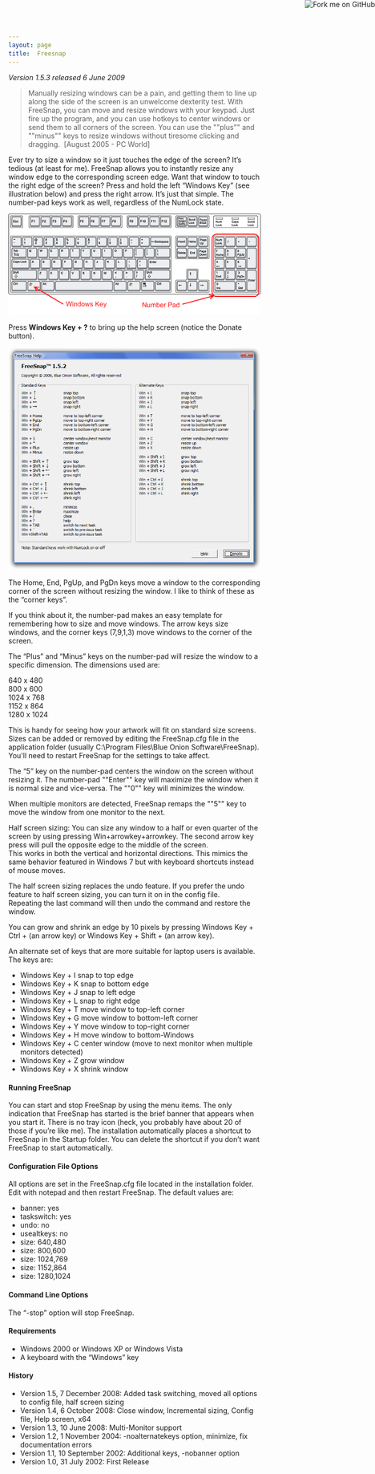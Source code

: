 ```yaml
---
layout: page  
title:  Freesnap
---
```

_Version 1.5.3 released 6 June 2009_

> Manually resizing windows can be a pain, and getting them to line up along the side of the screen is an unwelcome dexterity test.
> With FreeSnap, you can move and resize windows with your keypad.
> Just fire up the program, and you can use hotkeys to center windows or send them to all corners of the screen.
> You can use the ""plus"" and ""minus"" keys to resize windows without tiresome clicking and dragging.  [August 2005 - PC World]

Ever try to size a window so it just touches the edge of the screen? It’s tedious (at least for me).
FreeSnap allows you to instantly resize any window edge to the corresponding screen edge.
Want that window to touch the right edge of the screen?
Press and hold the left “Windows Key” (see illustration below) and press the right arrow.
It’s just that simple.
The number-pad keys work as well, regardless of the NumLock state.

![noborder](/cdn/images/freesnap/keyboard.png)

Press **Windows Key + ?** to bring up the help screen (notice the Donate button).

![noborder](/cdn/images/freesnap/freesnaphelp.png)

The Home, End, PgUp, and PgDn keys move a window to the corresponding corner of the screen without resizing the window.
I like to think of these as the “corner keys”.

If you think about it, the number-pad makes an easy template for remembering how to size and move windows.
The arrow keys size windows, and the corner keys (7,9,1,3) move windows to the corner of the screen.

The “Plus” and “Minus” keys on the number-pad will resize the window to a specific dimension. The dimensions used are:

640 x 480  
800 x 600  
1024 x 768  
1152 x 864  
1280 x 1024

This is handy for seeing how your artwork will fit on standard size screens. 
Sizes can be added or removed by editing the FreeSnap.cfg file in the application folder (usually C:\Program Files\Blue Onion Software\FreeSnap).
You'll need to restart FreeSnap for the settings to take affect.

The “5” key on the number-pad centers the window on the screen without resizing it.
The number-pad ""Enter"" key will maximize the window when it is normal size and vice-versa. The ""0"" key will minimizes the window.

When multiple monitors are detected, FreeSnap remaps the ""5"" key to move the window from one monitor to the next.

Half screen sizing: You can size any window to a half or even quarter of the screen by using pressing Win+arrowkey+arrowkey.
The second arrow key press will pull the opposite edge to the middle of the screen. \
This works in both the vertical and horizontal directions.
This mimics the same behavior featured in Windows 7 but with keyboard shortcuts instead of mouse moves.

The half screen sizing replaces the undo feature.
If you prefer the undo feature to half screen sizing, you can turn it on in the config file.
Repeating the last command will then undo the command and restore the window.

You can grow and shrink an edge by 10 pixels by pressing Windows Key + Ctrl + (an arrow key) or Windows Key + Shift + (an arrow key).

An alternate set of keys that are more suitable for laptop users is available. The keys are:

- Windows Key + I snap to top edge
-  Windows Key + K snap to bottom edge
- Windows Key + J snap to left edge
- Windows Key + L snap to right edge
- Windows Key + T move window to top-left corner
- Windows Key + G move window to bottom-left corner
- Windows Key + Y move window to top-right corner
- Windows Key + H move window to bottom-Windows
- Windows Key + C center window (move to next monitor when multiple monitors detected)
- Windows Key + Z grow window
- Windows Key + X shrink window

#### Running FreeSnap

You can start and stop FreeSnap by using the menu items.
The only indication that FreeSnap has started is the brief banner that appears when you start it.
There is no tray icon (heck, you probably have about 20 of those if you’re like me).
The installation automatically places a shortcut to FreeSnap in the Startup folder.
You can delete the shortcut if you don’t want FreeSnap to start automatically.

#### Configuration File Options

All options are set in the FreeSnap.cfg file located in the installation folder.
Edit with notepad and then restart FreeSnap. The default values are:

- banner: yes
- taskswitch: yes
- undo: no
- usealtkeys: no
- size: 640,480
- size: 800,600
- size: 1024,769
- size: 1152,864
- size: 1280,1024

#### Command Line Options

The “-stop” option will stop FreeSnap.

#### Requirements

- Windows 2000 or Windows XP or Windows Vista
- A keyboard with the “Windows” key

#### History

- Version 1.5, 7 December 2008: Added task switching, moved all options to config file, half screen sizing
- Version 1.4, 6 October 2008: Close window, Incremental sizing, Config file, Help screen, x64
- Version 1.3, 10 June 2008: Multi-Monitor support
- Version 1.2, 1 November 2004: -noalternatekeys option, minimize, fix documentation errors
- Version 1.1, 10 September 2002: Additional keys, -nobanner option
- Version 1.0, 31 July 2002: First Release

<a href="https://github.com/mike-ward/FreeSnap"><img style="position: absolute; top: 0; right: 0; border: 0;" src="https://camo.githubusercontent.com/652c5b9acfaddf3a9c326fa6bde407b87f7be0f4/68747470733a2f2f73332e616d617a6f6e6177732e636f6d2f6769746875622f726962626f6e732f666f726b6d655f72696768745f6f72616e67655f6666373630302e706e67" alt="Fork me on GitHub" data-canonical-src="https://s3.amazonaws.com/github/ribbons/forkme_right_orange_ff7600.png"></a>

